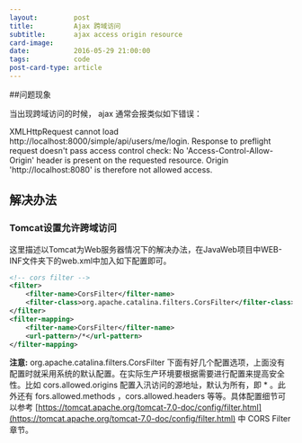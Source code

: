 ```yaml
---
layout:     	post
title:      	Ajax 跨域访问
subtitle:   	ajax access origin resource
card-image: 	
date:       	2016-05-29 21:00:00
tags:       	code
post-card-type: article
---
```


##问题现象

当出现跨域访问的时候， ajax 通常会报类似如下错误：

>
XMLHttpRequest cannot load http://localhost:8000/simple/api/users/me/login. Response to preflight request doesn't pass access control check: No 'Access-Control-Allow-Origin' header is present on the requested resource. Origin 'http://localhost:8080' is therefore not allowed access.

## 解决办法

### Tomcat设置允许跨域访问

这里描述以Tomcat为Web服务器情况下的解决办法，在JavaWeb项目中WEB-INF文件夹下的web.xml中加入如下配置即可。

```xml
<!-- cors filter -->
<filter>
	<filter-name>CorsFilter</filter-name>
	<filter-class>org.apache.catalina.filters.CorsFilter</filter-class>
</filter>
<filter-mapping>
	<filter-name>CorsFilter</filter-name>
	<url-pattern>/*</url-pattern>
</filter-mapping>
```

**注意:** org.apache.catalina.filters.CorsFilter 下面有好几个配置选项，上面没有配置时就采用系统的默认配置。在实际生产环境要根据需要进行配置来提高安全性。比如 cors.allowed.origins 配置入汛访问的源地址，默认为所有，即 * 。此外还有 fors.allowed.methods ，cors.allowed.headers 等等。具体配置细节可以参考 [https://tomcat.apache.org/tomcat-7.0-doc/config/filter.html](https://tomcat.apache.org/tomcat-7.0-doc/config/filter.html) 中 CORS Filter 章节。
